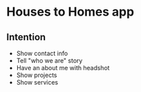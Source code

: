 # Houses to Homes app

## Intention
- Show contact info
- Tell "who we are" story
- Have an about me with headshot
- Show projects
- Show services